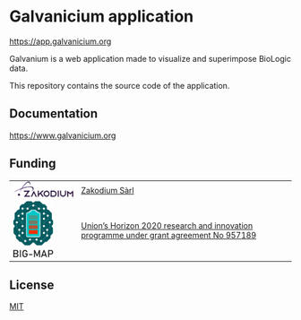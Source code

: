 # Galvanicium application

<https://app.galvanicium.org>

Galvanium is a web application made to visualize and superimpose BioLogic data.

This repository contains the source code of the application.

## Documentation

<https://www.galvanicium.org>

## Funding

|                                                    |                                                                                                                           |
| -------------------------------------------------- | ------------------------------------------------------------------------------------------------------------------------- |
| <img src="public/images/zakodium.svg" width="200"> | [Zakodium Sàrl](https://www.zakodium.com)                                                                                 |
| <img src="public/images/bigmap.jpg" height="100">  | [Union’s Horizon 2020 research and innovation programme under grant agreement No 957189](https://www.big-map.eu/European) |

## License

[MIT](./LICENSE)
